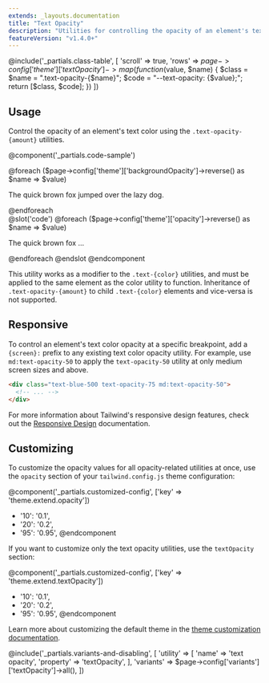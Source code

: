 ```yaml
---
extends: _layouts.documentation
title: "Text Opacity"
description: "Utilities for controlling the opacity of an element's text color."
featureVersion: "v1.4.0+"
---
```


@include('_partials.class-table', [
  'scroll' => true,
  'rows' => $page->config['theme']['textOpacity']->map(function ($value, $name) {
    $class = $name = ".text-opacity-{$name}";
    $code = "--text-opacity: {$value};";
    return [$class, $code];
  })
])

## Usage

Control the opacity of an element's text color using the `.text-opacity-{amount}` utilities.

@component('_partials.code-sample')
<div class="space-y-4">
  @foreach ($page->config['theme']['backgroundOpacity']->reverse() as $name => $value)
  <p class="font-semibold text-xl text-purple-700 text-opacity-{{ $name }}">The quick brown fox jumped over the lazy dog.</p>
  @endforeach
</div>
@slot('code')
@foreach ($page->config['theme']['opacity']->reverse() as $name => $value)
<p class="text-purple-700 text-opacity-{{ $name }}">The quick brown fox ...</p>
@endforeach
@endslot
@endcomponent

This utility works as a modifier to the `.text-{color}` utilities, and must be applied to the same element as the color utility to function. Inheritance of `.text-opacity-{amount}` to child `.text-{color}` elements and vice-versa is not supported.

## Responsive

To control an element's text color opacity at a specific breakpoint, add a `{screen}:` prefix to any existing text color opacity utility. For example, use `md:text-opacity-50` to apply the `text-opacity-50` utility at only medium screen sizes and above.

```html
<div class="text-blue-500 text-opacity-75 md:text-opacity-50">
  <!-- ... -->
</div>
```

For more information about Tailwind's responsive design features, check out the [Responsive Design](/docs/responsive-design) documentation.

## Customizing

To customize the opacity values for all opacity-related utilities at once, use the `opacity` section of your `tailwind.config.js` theme configuration:

@component('_partials.customized-config', ['key' => 'theme.extend.opacity'])
+ '10': '0.1',
+ '20': '0.2',
+ '95': '0.95',
@endcomponent

If you want to customize only the text opacity utilities, use the `textOpacity` section:

@component('_partials.customized-config', ['key' => 'theme.extend.textOpacity'])
+ '10': '0.1',
+ '20': '0.2',
+ '95': '0.95',
@endcomponent

Learn more about customizing the default theme in the [theme customization documentation](/docs/theme#customizing-the-default-theme).

@include('_partials.variants-and-disabling', [
    'utility' => [
        'name' => 'text opacity',
        'property' => 'textOpacity',
    ],
    'variants' => $page->config['variants']['textOpacity']->all(),
])
